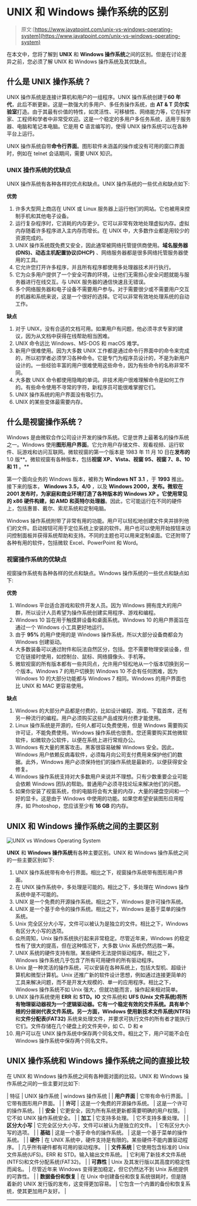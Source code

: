 # UNIX 和 Windows 操作系统的区别

> 原文:[https://www.javatpoint.com/unix-vs-windows-operating-system](https://www.javatpoint.com/unix-vs-windows-operating-system)

在本文中，您将了解到 **UNIX** 和 **Windows 操作系统**之间的区别。但是在讨论差异之前，您必须了解 UNIX 和 Windows 操作系统及其优缺点。

## 什么是 UNIX 操作系统？

UNIX 操作系统是连接计算机和用户的一组程序。UNIX 操作系统创建于**60 年代**，此后不断更新。这是一款强大的多用户、多任务操作系统，由 **AT & T 贝尔实验室**打造。由于其最有价值的特性，如灵活性、可移植性、网络能力等，它在科学家、工程师和学者中非常受欢迎。这是一个稳定的多用户多任务系统，适用于服务器、电脑和笔记本电脑。它是用 **C** 语言编写的，使得 UNIX 操作系统可以在各种平台上运行。

UNIX 操作系统自带**命令行界面**。图形软件未涵盖的操作或没有可用的窗口界面时，例如在 telnet 会话期间，需要 UNIX 知识。

### UNIX 操作系统的优缺点

UNIX 操作系统有各种各样的优点和缺点。UNIX 操作系统的一些优点和缺点如下:

**优势**

1.  许多大型网上商店在 UNIX 或 Linux 服务器上运行他们的网站。它也被用来控制手机和其他电子设备。
2.  运行复杂程序时，它消耗的内存更少。它可以非常有效地处理虚拟内存。虚拟内存随着许多程序进入主内存而增长。在 UNIX 中，大多数作业都是用较少的资源完成的。
3.  UNIX 操作系统既免费又安全，因此通常被网络托管提供商使用。**域名服务器(DNS)、动态主机配置协议(DHCP)** 、网络服务器都是很多网络托管服务器使用的工具。
4.  它允许您打开许多程序，并且所有程序都使用多处理器技术并行执行。
5.  它为众多用户提供了一个安全可靠的环境，让他们无需担心安全问题就能与服务器进行在线交互。与 UNIX 服务器的通信快速且无错误。
6.  多个网络服务器和电子设备不需要用户参与。对于需要很少或不需要用户交互的机器和系统来说，这是一个很好的选择。它可以非常有效地处理系统的自动工作。

**缺点**

1.  对于 UNIX，没有合适的文档可用。如果用户有问题，他必须寻求专家的建议，因为从文档中获得在线帮助相当困难。
2.  UNIX 命令远比 Windows、MS-DOS 和 macOS 难学。
3.  新用户很难使用。因为大多数 UNIX 工作都是通过命令行界面中的命令来完成的，所以初学者必须学习各种命令。它是专门为程序员设计的，不是为新用户设计的。一些经验丰富的用户很难使用这些命令，因为有些命令的名称非常不同。
4.  大多数 UNIX 命令都使用隐晦的单词。非技术用户很难理解命令是如何工作的。有些命令使用不寻常的字符，新程序员可能很难掌握它们。
5.  UNIX 操作系统的用户界面没有吸引力。
6.  UNIX 的某些变体最需要内存。

## 什么是视窗操作系统？

Windows 是由微软合作公司设计开发的操作系统。它是世界上最著名的操作系统之一。Windows 使用**图形用户界面**。它允许用户存储文件、观看视频、运行软件、玩游戏和访问互联网。微软视窗的第一个版本是 1983 年 11 月 10 日在**发布的**1.0 版**。微软视窗有各种版本，包括**视窗 XP、Vista、视窗 95、视窗 7、8、10 和 11** 。**

第一个面向业务的 Windows 版本，被称为 **Windows NT 3.1** ，于 **1993** 推出。接下来的版本， **Windows 3.5，4/0** ，以及 **Windows 2000，**发布。微软在 **2001** 发布时，为家庭和商业环境打造了各种版本的 **Windows XP** 。它使用常见的 x86 硬件构建，如 **AMD** 和**英特尔处理器**。因此，它可能运行在不同的硬件上，包括惠普、戴尔、索尼系统和定制电脑。

Windows 操作系统附带了非常有用的功能。用户可以轻松地创建文件夹并排列他们的文件。启动按钮可用于定位系统上安装的软件。用户也可以使用开始按钮来访问控制面板并获得系统帮助和支持。不同的主题也可以用来定制桌面。它还附带了各种有用的软件，包括微软 Excel、PowerPoint 和 Word。

### 视窗操作系统的优缺点

视窗操作系统有各种各样的优点和缺点。Windows 操作系统的一些优点和缺点如下:

**优势**

1.  Windows 平台适合游戏和软件开发人员。因为 Windows 拥有庞大的用户群，所以设计人员希望为操作系统创建实用程序、游戏和编程。
2.  Windows 10 旨在用于触摸屏设备和桌面系统。Windows 10 的用户界面旨在通过一个 Windows 小工具更好地运行。
3.  由于 **95%** 的用户使用的是 Windows 操作系统，所以大部分设备商都会为 Windows 创建驱动。
4.  大多数装备可以通过附件和玩法自然区分，包括。您不需要物理安装设备，但它在链接时使用，如控制台、鼠标、网络摄像头、手机等。
5.  微软视窗的所有版本都有一些共同点，允许用户轻松地从一个版本切换到另一个版本。Windows 7 的用户切换到 Windows 10 不会有任何困难，因为 Windows 10 的大部分功能都与 Windows 7 相同。Windows 的用户界面也比 UNIX 和 MAC 更容易使用。

**缺点**

1.  Windows 的大部分产品都是付费的，比如设计编程、游戏、下载首席，还有另一种流行的编程。用户必须购买这些产品或按月付费才能使用。
2.  Linux 操作系统是开源的，任何人都可以免费使用，但是 Windows 需要购买许可证，不能免费使用。Windows 操作系统也很贵。您还需要购买其他微软软件，如微软办公软件，以便在系统上进行常规办公。
3.  Windows 有大量的黑客攻击。黑客很容易破解 Windows 安全。因此，Windows 用户依赖反病毒软件，必须每月向公司支付费用来保护他们的数据。此外，Windows 用户必须保持他们的操作系统是最新的，以便获得安全修复。
4.  Windows 操作系统支持对大多数用户来说并不理想。只有少数重要企业可能会依赖 Windows 团队的帮助。普通用户必须寻找论坛来解决他们的问题。
5.  如果你安装了视窗系统，你的电脑将会有大量的内存，大量的硬盘空间和一个好的显卡。这是由于 Windows 中使用的功能。如果您希望安装图形应用程序，如 Photoshop，您应该至少有 **16 GB** 的内存。

## UNIX 和 Windows 操作系统之间的主要区别

![UNIX vs Windows Operating System](../Images/228d55d3fda6aa8639bf59674247bfea.png)

**UNIX** 和 **Windows 操作系统**有各种主要区别。UNIX 和 Windows 操作系统之间的一些主要区别如下:

1.  UNIX 操作系统带有命令行界面。相比之下，视窗操作系统带有图形用户界面。
2.  在 UNIX 操作系统中，多处理是可能的。相比之下，多处理在 Windows 操作系统中是不可能的。
3.  UNIX 是一个免费的开源操作系统。相比之下，Windows 是许可操作系统。
4.  UNIX 是一个基于命令的操作系统。相比之下，Windows 是基于菜单的操作系统。
5.  Unix 完全区分大小写，文件可以被认为是独立的文件。相比之下，Windows 有区分大小写的选项。
6.  众所周知，Unix 操作系统执行起来非常稳定。尽管近年来，Windows 的稳定性有了很大的提高，但在这种情况下，大多数 Unix 系统仍然远胜一筹。
7.  UNIX 系统的硬件支持有限。某些硬件无法提供驱动程序。相比之下，Windows 操作系统几乎包含了所有可用硬件的所有驱动程序。
8.  Unix 是一种灵活的操作系统，可以安装在各种系统上，包括大型机、超级计算机和微型计算机。Unix 还推广新的软件设计思想，例如通过连接更简单的工具来解决问题，而不是开发大规模的、单一的应用程序。相比之下，Windows 操作系统不如 Unix 强大，但就功能而言，操作起来相对简单。
9.  UNIX 操作系统使用 **ERR** 和 **STD。IO** 文件系统和 **UFS (Unix 文件系统)**将所有物理驱动器视为一个逻辑驱动器。它有一个稳定有效的文件系统。具有单个根的分层树代表文件系统。另一方面，Windows 使用**新技术文件系统(NTFS)** 和**文件分配表(FAT32)** 系统来处理文件，并要求可执行文件的所有者才能执行它们。文件存储在几个硬盘上的文件夹中，如 C、D 和 e
10.  用户可以在 UNIX 操作系统中保存两个同名文件。相比之下，用户可能不会在 Windows 操作系统中保存两个同名文件。

## UNIX 操作系统和 Windows 操作系统之间的直接比较

在 UNIX 和 Windows 操作系统之间有各种面对面的比较。UNIX 和 Windows 操作系统之间的一些主要对比如下:

| 特征 | UNIX 操作系统 | windows 操作系统 |
| **用户界面** | 它带有命令行界面。 | 它带有图形用户界面。 |
| **许可** | 这是一个免费的开源操作系统。 | 这是一个许可的操作系统。 |
| **安全** | 它更安全，因为所有系统更新都需要明确的用户权限。 | 它不如 UNIX 操作系统安全。 |
| **加工** | 它支持多处理。 | 它不支持多重处理。 |
| **区分大小写** | 它完全区分大小写，文件可以被认为是独立的文件。 | 它有区分大小写的选项。 |
| **基础** | 这是一个基于命令的操作系统。 | 这是一个基于菜单的操作系统。 |
| **硬件** | 在 UNIX 系统中，硬件支持是有限的。某些硬件不能内置驱动程序。 | 几乎所有硬件都有可用的驱动程序。 |
| **文件系统** | 它使用包含标准的 Unix 文件系统(UFS)。ERR 和 STD。输入输出文件系统。 | 它利用了新技术文件系统(NTFS)和文件分配系统(FAT32)。 |
| **可靠性** | Unix 及其发行版以其高度的稳定性而闻名。 | 尽管近年来 Windows 变得更加稳定，但它仍然达不到 Unix 系统提供的可靠性。 |
| **数据备份和恢复** | 在 Unix 中创建备份和恢复系统很耗时，但是随着新的 UNIX 发行版的发布，这变得更加容易。 | 它包含一个内置的备份和恢复系统，使其更加用户友好。 |

* * *